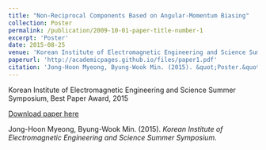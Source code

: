 ```yaml
---
title: "Non-Reciprocal Components Based on Angular-Momentum Biasing"
collection: Poster
permalink: /publication/2009-10-01-paper-title-number-1
excerpt: 'Poster'
date: 2015-08-25
venue: 'Korean Institute of Electromagnetic Engineering and Science Summer Symposium'
paperurl: 'http://academicpages.github.io/files/paper1.pdf'
citation: 'Jong-Hoon Myeong, Byung-Wook Min. (2015). &quot;Poster.&quot; <i>Korean Institute of Electromagnetic Engineering and Science Summer Symposium</i>.'
---
```

Korean Institute of Electromagnetic Engineering and Science Summer Symposium, Best Paper Award, 2015 

[Download paper here](http://academicpages.github.io/files/paper1.pdf)

Jong-Hoon Myeong, Byung-Wook Min. (2015). <i>Korean Institute of Electromagnetic Engineering and Science Summer Symposium</i>.
